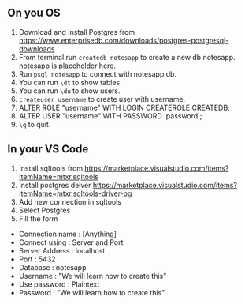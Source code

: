 ## On you OS

1. Download and Install Postgres from https://www.enterprisedb.com/downloads/postgres-postgresql-downloads
2. From terminal run `createdb notesapp` to create a new db notesapp. notesapp is placeholder here.
3. Run `psql notesapp` to connect with notesapp db.
4. You can run `\dt` to show tables.
5. You can run `\du` to show users.
6. `createuser username` to create user with username.
7. ALTER ROLE "username" WITH LOGIN CREATEROLE CREATEDB;
8. ALTER USER "username" WITH PASSWORD 'password';
6. `\q` to quit.

## In your VS Code
1. Install sqltools from https://marketplace.visualstudio.com/items?itemName=mtxr.sqltools
2. Install postgres deiver https://marketplace.visualstudio.com/items?itemName=mtxr.sqltools-driver-pg
3. Add new connection in sqltools
4. Select Postgres
5. Fill the form
 - Connection name : [Anything]
 - Connect using : Server and Port
 - Server Address : localhost
 - Port : 5432
 - Database : notesapp
 - Username : "We will learn how to create this"
 - Use password : Plaintext
 - Password : "We will learn how to create this"






